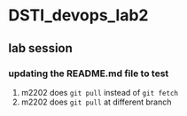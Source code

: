 # DSTI_devops_lab2

## lab session 

### updating the README.md file to test 

1. m2202 does `git pull` instead of `git fetch`
2. m2202 does `git pull` at different branch